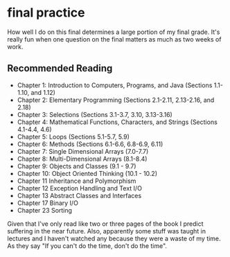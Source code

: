 # final practice

How well I do on this final determines a large portion of my final grade.
It's really fun when one question on the final matters as much as two weeks of
work.

## Recommended Reading

- Chapter 1: Introduction to Computers, Programs, and Java (Sections 1.1-1.10, and 1.12)
- Chapter 2: Elementary Programming (Sections 2.1-2.11, 2.13-2.16, and 2.18)
- Chapter 3: Selections (Sections 3.1-3.7, 3.10, 3.13-3.16)
- Chapter 4: Mathematical Functions, Characters, and Strings (Sections 4.1-4.4, 4.6)
- Chapter 5: Loops (Sections 5.1-5.7, 5.9)
- Chapter 6: Methods (Sections 6.1-6.6, 6.8-6.9, 6.11)
- Chapter 7: Single Dimensional Arrays (7.0-7.7)
- Chapter 8: Multi-Dimensional Arrays (8.1-8.4)
- Chapter 9: Objects and Classes (9.1 - 9.7)
- Chapter 10: Object Oriented Thinking (10.1 - 10.2)
- Chapter 11 Inheritance and Polymorphism
- Chapter 12 Exception Handling and Text I/O
- Chapter 13 Abstract Classes and Interfaces
- Chapter 17 Binary I/O
- Chapter 23 Sorting

Given that I've only read like two or three pages of the book I predict
suffering in the near future.
Also, apparently some stuff was taught in lectures and I haven't watched any
because they were a waste of my time.
As they say "If you can't do the time, don't do the time".
